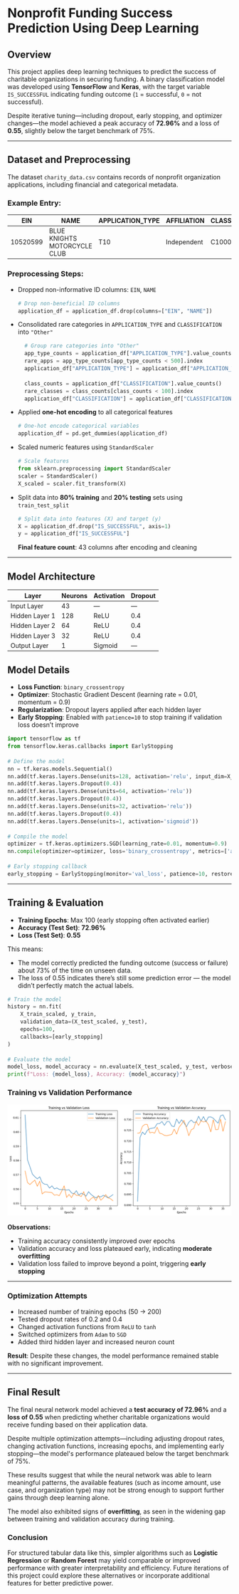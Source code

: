 # Nonprofit Funding Success Prediction Using Deep Learning

## Overview

This project applies deep learning techniques to predict the success of charitable organizations in securing funding. A binary classification model was developed using **TensorFlow** and **Keras**, with the target variable `IS_SUCCESSFUL` indicating funding outcome (`1` = successful, `0` = not successful).

Despite iterative tuning—including dropout, early stopping, and optimizer changes—the model achieved a peak accuracy of **72.96%** and a loss of **0.55**, slightly below the target benchmark of 75%.

---

## Dataset and Preprocessing

The dataset `charity_data.csv` contains records of nonprofit organization applications, including financial and categorical metadata.

### Example Entry:

| EIN       | NAME                          | APPLICATION_TYPE | AFFILIATION | CLASSIFICATION | USE_CASE    | ORGANIZATION | STATUS | INCOME_AMT | SPECIAL_CONSIDERATIONS | ASK_AMT | IS_SUCCESSFUL |
|-----------|-------------------------------|------------------|-------------|----------------|-------------|--------------|--------|------------|------------------------|---------|----------------|
| 10520599  | BLUE KNIGHTS MOTORCYCLE CLUB  | T10              | Independent | C1000          | ProductDev  | Association  | 1      | 0          | N                      | 5000    | 1              |

### Preprocessing Steps:
- Dropped non-informative ID columns: `EIN`, `NAME`
    ```python
    # Drop non-beneficial ID columns
    application_df = application_df.drop(columns=["EIN", "NAME"])
    ```
- Consolidated rare categories in `APPLICATION_TYPE` and `CLASSIFICATION` into `"Other"`
  ```python
    # Group rare categories into "Other"
    app_type_counts = application_df["APPLICATION_TYPE"].value_counts()
    rare_apps = app_type_counts[app_type_counts < 500].index
    application_df["APPLICATION_TYPE"] = application_df["APPLICATION_TYPE"].replace(rare_apps, "Other")

    class_counts = application_df["CLASSIFICATION"].value_counts()
    rare_classes = class_counts[class_counts < 100].index
    application_df["CLASSIFICATION"] = application_df["CLASSIFICATION"].replace(rare_classes, "Other")
    ```
- Applied **one-hot encoding** to all categorical features
    ```python
    # One-hot encode categorical variables
    application_df = pd.get_dummies(application_df)
    ```
- Scaled numeric features using `StandardScaler`
    ```python
    # Scale features
    from sklearn.preprocessing import StandardScaler
    scaler = StandardScaler()
    X_scaled = scaler.fit_transform(X)
    ```
- Split data into **80% training** and **20% testing** sets using `train_test_split`
    ```python
    # Split data into features (X) and target (y)
    X = application_df.drop("IS_SUCCESSFUL", axis=1)
    y = application_df["IS_SUCCESSFUL"]
    ```

  **Final feature count**: 43 columns after encoding and cleaning

---

## Model Architecture

| Layer           | Neurons | Activation | Dropout |
|----------------|---------|------------|---------|
| Input Layer     | 43      | —          | —       |
| Hidden Layer 1  | 128     | ReLU       | 0.4     |
| Hidden Layer 2  | 64      | ReLU       | 0.4     |
| Hidden Layer 3  | 32      | ReLU       | 0.4     |
| Output Layer    | 1       | Sigmoid    | —       |

## Model Details

- **Loss Function**: `binary_crossentropy`
- **Optimizer**: Stochastic Gradient Descent (learning rate = 0.01, momentum = 0.9)
- **Regularization**: Dropout layers applied after each hidden layer
- **Early Stopping**: Enabled with `patience=10` to stop training if validation loss doesn’t improve

```python
import tensorflow as tf
from tensorflow.keras.callbacks import EarlyStopping

# Define the model
nn = tf.keras.models.Sequential()
nn.add(tf.keras.layers.Dense(units=128, activation='relu', input_dim=X_train_scaled.shape[1]))
nn.add(tf.keras.layers.Dropout(0.4))
nn.add(tf.keras.layers.Dense(units=64, activation='relu'))
nn.add(tf.keras.layers.Dropout(0.4))
nn.add(tf.keras.layers.Dense(units=32, activation='relu'))
nn.add(tf.keras.layers.Dropout(0.4))
nn.add(tf.keras.layers.Dense(units=1, activation='sigmoid'))

# Compile the model
optimizer = tf.keras.optimizers.SGD(learning_rate=0.01, momentum=0.9)
nn.compile(optimizer=optimizer, loss='binary_crossentropy', metrics=['accuracy'])

# Early stopping callback
early_stopping = EarlyStopping(monitor='val_loss', patience=10, restore_best_weights=True)
```
---

## Training & Evaluation

- **Training Epochs**: Max 100 (early stopping often activated earlier)
- **Accuracy (Test Set)**: **72.96%**
- **Loss (Test Set)**: **0.55**

This means:
- The model correctly predicted the funding outcome (success or failure) about 73% of the time on unseen data.
- The loss of 0.55 indicates there’s still some prediction error — the model didn’t perfectly match the actual labels.

```python
# Train the model
history = nn.fit(
    X_train_scaled, y_train,
    validation_data=(X_test_scaled, y_test),
    epochs=100,
    callbacks=[early_stopping]
)

# Evaluate the model
model_loss, model_accuracy = nn.evaluate(X_test_scaled, y_test, verbose=2)
print(f"Loss: {model_loss}, Accuracy: {model_accuracy}")
```

### Training vs Validation Performance

![Training vs Validation Loss and Accuracy](Images/training_validation_performance.png)

**Observations:**
- Training accuracy consistently improved over epochs
- Validation accuracy and loss plateaued early, indicating **moderate overfitting**
- Validation loss failed to improve beyond a point, triggering **early stopping**

---

### Optimization Attempts

- Increased number of training epochs (50 → 200)
- Tested dropout rates of 0.2 and 0.4
- Changed activation functions from `ReLU` to `tanh`
- Switched optimizers from `Adam` to `SGD`
- Added third hidden layer and increased neuron count

**Result**: Despite these changes, the model performance remained stable with no significant improvement.

---

## Final Result

The final neural network model achieved a **test accuracy of 72.96%** and a **loss of 0.55** when predicting whether charitable organizations would receive funding based on their application data.

Despite multiple optimization attempts—including adjusting dropout rates, changing activation functions, increasing epochs, and implementing early stopping—the model's performance plateaued below the target benchmark of 75%.

These results suggest that while the neural network was able to learn meaningful patterns, the available features (such as income amount, use case, and organization type) may not be strong enough to support further gains through deep learning alone.

The model also exhibited signs of **overfitting**, as seen in the widening gap between training and validation accuracy during training.

### Conclusion

For structured tabular data like this, simpler algorithms such as **Logistic Regression** or **Random Forest** may yield comparable or improved performance with greater interpretability and efficiency. Future iterations of this project could explore these alternatives or incorporate additional features for better predictive power.
